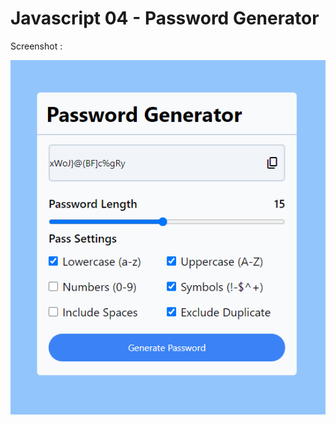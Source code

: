 # Javascript 04 - Password Generator

Screenshot :

![Image](https://github.com/lnrdgnwn/100-projects-of-javascript/blob/main/Javascript%2004%20-%20Password%20Generator/img/image.png)
